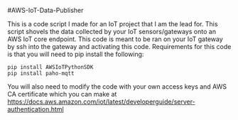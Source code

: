 #AWS-IoT-Data-Publisher

This is a code script I made for an IoT project that I am the lead for. This script shovels the data collected by your IoT sensors/gateways onto an
AWS IoT core endpoint. This code is meant to be ran on your IoT gateway by ssh into the gateway and activating this code. Requirements for this code
is that you will need to pip install the following:

    pip install AWSIoTPythonSDK 
    pip install paho-mqtt

You will also need to modify the code with your own access keys and AWS CA certificate which you can make at https://docs.aws.amazon.com/iot/latest/developerguide/server-authentication.html
